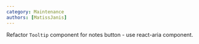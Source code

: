 ```yaml
---
category: Maintenance
authors: [MatissJanis]
---
```


Refactor `Tooltip` component for notes button - use react-aria component.
